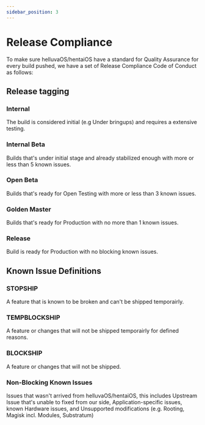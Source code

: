 ```yaml
---
sidebar_position: 3
---
```


# Release Compliance
To make sure helluvaOS/hentaiOS have a standard for Quality Assurance for every build pushed, we have a set of Release Compliance Code of Conduct as follows:

## Release tagging

### Internal
The build is considered initial (e.g Under bringups) and requires a extensive testing.

### Internal Beta
Builds that's under initial stage and already stabilized enough with more or less than 5 known issues.

### Open Beta
Builds that's ready for Open Testing with more or less than 3 known issues.

### Golden Master
Builds that's ready for Production with no more than 1 known issues.

### Release
Build is ready for Production with no blocking known issues.

## Known Issue Definitions

### STOPSHIP
A feature that is known to be broken and can't be shipped temporairly.

### TEMPBLOCKSHIP
A feature or changes that will not be shipped temporairly for defined reasons.

### BLOCKSHIP
A feature or changes that will not be shipped.

### Non-Blocking Known Issues
Issues that wasn't arrived from helluvaOS/hentaiOS, this includes Upstream Issue that's unable to fixed from our side, Application-specific issues, known Hardware issues, and Unsupported modifications (e.g. Rooting, Magisk incl. Modules, Substratum)